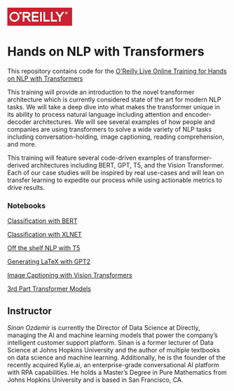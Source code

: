 ![oreilly-logo](images/oreilly.png)

# Hands on NLP with Transformers

This repository contains code for the [O'Reilly Live Online Training for Hands on NLP with Transformers](https://learning.oreilly.com/live-events/hands-on-nlp-with-transformers/0636920063159/0636920063158/)

This training will provide an introduction to the novel transformer architecture which is currently considered state of the art for modern NLP tasks. We will take a deep dive into what makes the transformer unique in its ability to process natural language including attention and encoder-decoder architectures. We will see several examples of how people and companies are using transformers to solve a wide variety of NLP tasks including conversation-holding, image captioning, reading comprehension, and more.

This training will feature several code-driven examples of transformer-derived architectures including BERT, GPT, T5, and the Vision Transformer. Each of our case studies will be inspired by real use-cases and will lean on transfer learning to expedite our process while using actionable metrics to drive results.
### Notebooks

[Classification with BERT](notebooks/bert_clf.ipynb)

[Classification with XLNET](notebooks/xlnet_clf.ipynb)

[Off the shelf NLP with T5](notebooks/t5.ipynb)

[Generating LaTeX with GPT2](notebooks/latex_gpt2.ipynb)

[Image Captioning with Vision Transformers](notebooks/image_captioning_vision_transformer.ipynb)

[3rd Part Transformer Models](notebooks/other_transformers.ipynb)

## Instructor

*Sinan Ozdemir* is currently the Director of Data Science at Directly, managing the AI and machine learning models that power the company’s intelligent customer support platform. Sinan is a former lecturer of Data Science at Johns Hopkins University and the author of multiple textbooks on data science and machine learning. Additionally, he is the founder of the recently acquired Kylie.ai, an enterprise-grade conversational AI platform with RPA capabilities. He holds a Master’s Degree in Pure Mathematics from Johns Hopkins University and is based in San Francisco, CA.

